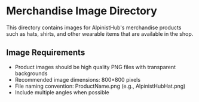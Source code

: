 # Merchandise Image Directory

This directory contains images for AlpinistHub's merchandise products such as hats, shirts, and other wearable items that are available in the shop.

## Image Requirements

- Product images should be high quality PNG files with transparent backgrounds
- Recommended image dimensions: 800×800 pixels
- File naming convention: ProductName.png (e.g., AlpinistHubHat.png)
- Include multiple angles when possible
